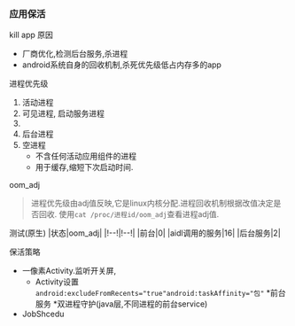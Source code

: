 ### 应用保活

kill app 原因
* 厂商优化,检测后台服务,杀进程
* android系统自身的回收机制,杀死优先级低占内存多的app

进程优先级
1. 活动进程
2. 可见进程, 启动服务进程
3.
3. 后台进程
4. 空进程
	* 不含任何活动应用组件的进程
	* 用于缓存,缩短下次启动时间.
	
oom_adj
>进程优先级由adj值反映,它是linux内核分配.进程回收机制根据改值决定是否回收.
使用`cat /proc/进程id/oom_adj`查看进程adj值.

测试(原生)
|状态|oom_adj|
|!--!|!--!|
|前台|0|
|aidl调用的服务|16|
|后台服务|2|

保活策略
* 一像素Activity.监听开关屏,
	* Activity设置` android:excludeFromRecents="true"android:taskAffinity="包"`
*前台服务
*双进程守护(java层,不同进程的前台service)
* JobShcedu